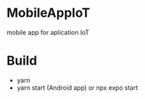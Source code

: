 # MobileAppIoT
mobile app for aplication IoT 
# Build
- yarn
- yarn start (Android app) or npx expo start
